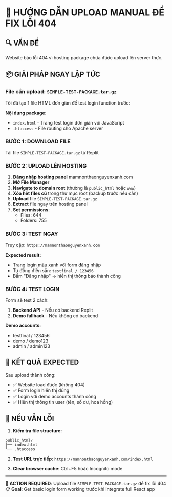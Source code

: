 # 🚨 HƯỚNG DẪN UPLOAD MANUAL ĐỂ FIX LỖI 404

## 🔍 VẤN ĐỀ
Website báo lỗi 404 vì hosting package chưa được upload lên server thực.

## 📦 GIẢI PHÁP NGAY LẬP TỨC

### File cần upload: `SIMPLE-TEST-PACKAGE.tar.gz`

Tôi đã tạo 1 file HTML đơn giản để test login function trước:

**Nội dung package:**
- `index.html` - Trang test login đơn giản với JavaScript
- `.htaccess` - File routing cho Apache server

### BƯỚC 1: DOWNLOAD FILE
Tải file `SIMPLE-TEST-PACKAGE.tar.gz` từ Replit

### BƯỚC 2: UPLOAD LÊN HOSTING

1. **Đăng nhập hosting panel** mamnonthaonguyenxanh.com
2. **Mở File Manager**
3. **Navigate to domain root** (thường là `public_html` hoặc `www`)
4. **Xóa hết files cũ** trong thư mục root (backup trước nếu cần)
5. **Upload** file `SIMPLE-TEST-PACKAGE.tar.gz`
6. **Extract** file ngay trên hosting panel
7. **Set permissions**:
   - Files: 644
   - Folders: 755

### BƯỚC 3: TEST NGAY

Truy cập: `https://mamnonthaonguyenxanh.com`

**Expected result:**
- Trang login màu xanh với form đăng nhập
- Tự động điền sẵn: `testfinal / 123456`
- Bấm "Đăng nhập" → hiển thị thông báo thành công

### BƯỚC 4: TEST LOGIN

Form sẽ test 2 cách:
1. **Backend API** - Nếu có backend Replit
2. **Demo fallback** - Nếu không có backend

**Demo accounts:**
- testfinal / 123456
- demo / demo123  
- admin / admin123

## 🎯 KẾT QUẢ EXPECTED

Sau upload thành công:
- ✅ Website load được (không 404)
- ✅ Form login hiển thị đúng
- ✅ Login với demo accounts thành công
- ✅ Hiển thị thông tin user (tên, số dư, hoa hồng)

## 🔧 NẾU VẪN LỖI

1. **Kiểm tra file structure:**
```
public_html/
├── index.html
└── .htaccess
```

2. **Test URL trực tiếp**: `https://mamnonthaonguyenxanh.com/index.html`

3. **Clear browser cache**: Ctrl+F5 hoặc Incognito mode

---
🚨 **ACTION REQUIRED**: Upload file `SIMPLE-TEST-PACKAGE.tar.gz` để fix lỗi 404
📋 **Goal**: Get basic login form working trước khi integrate full React app
